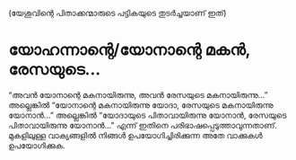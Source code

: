 (യേശുവിന്റെ പിതാക്കന്മാരുടെ പട്ടികയുടെ തുടർച്ചയാണ് ഇത്)
# യോഹന്നാന്റെ/യോനാന്റെ മകൻ, രേസയുടെ...
“അവൻ യോനാന്റെ മകനായിരുന്നു, അവൻ രേസയുടെ മകനായിരുന്നു...” അല്ലെങ്കിൽ “യോനാന്റെ മകനായിരുന്നു യോദാ, രേസയുടെ മകനായിരുന്നു യോനാൻ...” അല്ലെങ്കിൽ “യോദായുടെ പിതാവായിരുന്നു യോനാൻ, രേസയുടെ പിതാവായിരുന്നു യോനാൻ...” എന്ന് ഇതിനെ പരിഭാഷപ്പെടുത്താവുന്നതാണ്. മുകളിലുള്ള വാക്യങ്ങളിൽ നിങ്ങൾ ഉപയോഗിച്ചിരിക്കുന്ന അതേ വാക്കുകൾ ഉപയോഗിക്കുക. 
